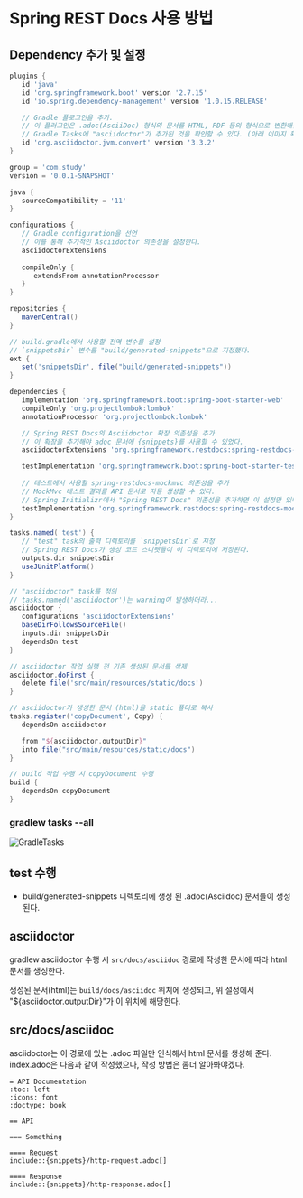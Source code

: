 # Spring REST Docs 사용 방법

## Dependency 추가 및 설정

```groovy
plugins {
   id 'java'
   id 'org.springframework.boot' version '2.7.15'
   id 'io.spring.dependency-management' version '1.0.15.RELEASE'

   // Gradle 플로그인을 추가. 
   // 이 플러그인은 .adoc(AsciiDoc) 형식의 문서를 HTML, PDF 등의 형식으로 변환해준다.
   // Gradle Tasks에 "asciidoctor"가 추가된 것을 확인할 수 있다. (아래 이미지 확인)
   id 'org.asciidoctor.jvm.convert' version '3.3.2'
}

group = 'com.study'
version = '0.0.1-SNAPSHOT'

java {
   sourceCompatibility = '11'
}

configurations {
   // Gradle configuration을 선언
   // 이를 통해 추가적인 Asciidoctor 의존성을 설정한다.
   asciidoctorExtensions
   
   compileOnly {
      extendsFrom annotationProcessor
   }
}

repositories {
   mavenCentral()
}

// build.gradle에서 사용할 전역 변수를 설정
// `snippetsDir` 변수를 "build/generated-snippets"으로 지정했다.
ext {
   set('snippetsDir', file("build/generated-snippets"))
}

dependencies {
   implementation 'org.springframework.boot:spring-boot-starter-web'
   compileOnly 'org.projectlombok:lombok'
   annotationProcessor 'org.projectlombok:lombok'

   // Spring REST Docs의 Asciidoctor 확장 의존성을 추가
   // 이 확장을 추가해야 adoc 문서에 {snippets}를 사용할 수 있었다.
   asciidoctorExtensions 'org.springframework.restdocs:spring-restdocs-asciidoctor'

   testImplementation 'org.springframework.boot:spring-boot-starter-test'
   
   // 테스트에서 사용할 spring-restdocs-mockmvc 의존성을 추가
   // MockMvc 테스트 결과를 API 문서로 자동 생성할 수 있다.
   // Spring Initializr에서 "Spring REST Docs" 의존성을 추가하면 이 설정만 있다. 
   testImplementation 'org.springframework.restdocs:spring-restdocs-mockmvc'
}

tasks.named('test') {
   // "test" task의 출력 디렉토리를 `snippetsDir`로 지정
   // Spring REST Docs가 생성 코드 스니펫들이 이 디렉토리에 저장된다.
   outputs.dir snippetsDir
   useJUnitPlatform()
}

// "asciidoctor" task를 정의
// tasks.named('asciidoctor')는 warning이 발생하더라...
asciidoctor {
   configurations 'asciidoctorExtensions'
   baseDirFollowsSourceFile()
   inputs.dir snippetsDir
   dependsOn test
}

// asciidoctor 작업 실행 전 기존 생성된 문서를 삭제
asciidoctor.doFirst {
   delete file('src/main/resources/static/docs')
}

// asciidoctor가 생성한 문서 (html)을 static 폴더로 복사
tasks.register('copyDocument', Copy) {
   dependsOn asciidoctor

   from "${asciidoctor.outputDir}"
   into file("src/main/resources/static/docs")
}

// build 작업 수행 시 copyDocument 수행
build {
   dependsOn copyDocument
}
```

### gradlew tasks --all
![GradleTasks](https://user-images.githubusercontent.com/61798028/265035285-b8e190d9-a706-4c9a-b595-69a7ff52538a.png)

## test 수행
- build/generated-snippets 디렉토리에 생성 된 .adoc(Asciidoc) 문서들이 생성 된다.

## asciidoctor
gradlew asciidoctor 수행 시 `src/docs/asciidoc` 경로에 작성한 문서에 따라 html 문서를 생성한다.

생성된 문서(html)는 `build/docs/asciidoc` 위치에 생성되고, 위 설정에서 "${asciidoctor.outputDir}"가 이 위치에 해당한다.

## src/docs/asciidoc
asciidoctor는 이 경로에 있는 .adoc 파일만 인식해서 html 문서를 생성해 준다. index.adoc은 다음과 같이 작성했으나, 작성 방법은 좀더 알아봐야겠다.

```asciidoc
= API Documentation
:toc: left
:icons: font
:doctype: book

== API

=== Something

==== Request
include::{snippets}/http-request.adoc[]

==== Response
include::{snippets}/http-response.adoc[]
```